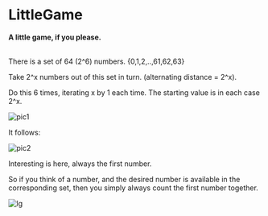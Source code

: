# LittleGame<br>

**A little game, if you please.** 

<br>There is a set of 64 (2^6) numbers. {0,1,2,..,61,62,63}	

Take 2^x numbers out of this set in turn. (alternating distance = 2^x).	

Do this 6 times, iterating x by 1 each time. The starting value is in each case 2^x.

![pic1](https://user-images.githubusercontent.com/104991886/226114360-341f957c-88d9-4d44-a78d-a9d6a3a92873.png)


It follows:

![pic2](https://user-images.githubusercontent.com/104991886/226114416-5fa2a2d8-1fe7-43ff-9908-075ff2aab838.png)


Interesting is here, always the first number. 

So if you think of a number, and the desired number is available in the corresponding set, then you simply always count the first number together. 


![lg](https://user-images.githubusercontent.com/104991886/226145750-26ca86ab-03e9-499d-8947-44669d8a8fd3.png)

